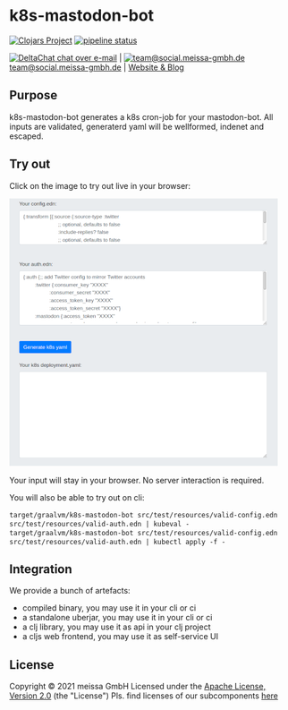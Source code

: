 # k8s-mastodon-bot
[![Clojars Project](https://img.shields.io/clojars/v/dda/k8s-mastodon-bot.svg)](https://clojars.org/dda/k8s-mastodon-bot) [![pipeline status](https://gitlab.com/domaindrivenarchitecture/k8s-mastodon-bot/badges/master/pipeline.svg)](https://gitlab.com/domaindrivenarchitecture/k8s-mastodon-bot/-/commits/master) 

[<img src="https://domaindrivenarchitecture.org/img/delta-chat.svg" width=20 alt="DeltaChat"> chat over e-mail](mailto:buero@meissa-gmbh.de?subject=community-chat) | [<img src="https://meissa-gmbh.de/img/community/Mastodon_Logotype.svg" width=20 alt="team@social.meissa-gmbh.de"> team@social.meissa-gmbh.de](https://social.meissa-gmbh.de/@team) | [Website & Blog](https://domaindrivenarchitecture.org)

## Purpose

k8s-mastodon-bot generates a k8s cron-job for your mastodon-bot. All inputs are validated, generaterd yaml will be wellformed, indenet and escaped.

## Try out

Click on the image to try out live in your browser:

[![Try it out](/doc/tryItOut.png "Try out yourself")](https://domaindrivenarchitecture.org/pages/dda-provision/k8s-mastodon-bot/)

Your input will stay in your browser. No server interaction is required.

You will also be able to try out on cli:
```
target/graalvm/k8s-mastodon-bot src/test/resources/valid-config.edn src/test/resources/valid-auth.edn | kubeval -
target/graalvm/k8s-mastodon-bot src/test/resources/valid-config.edn src/test/resources/valid-auth.edn | kubectl apply -f -
```

## Integration

We provide a bunch of artefacts:
* compiled binary, you may use it in your cli or ci
* a standalone uberjar, you may use it in your cli or ci
* a clj library, you may use it as api in your clj project 
* a cljs web frontend, you may use it as self-service UI

## License

Copyright © 2021 meissa GmbH
Licensed under the [Apache License, Version 2.0](LICENSE) (the "License")
Pls. find licenses of our subcomponents [here](doc/SUBCOMPONENT_LICENSE)